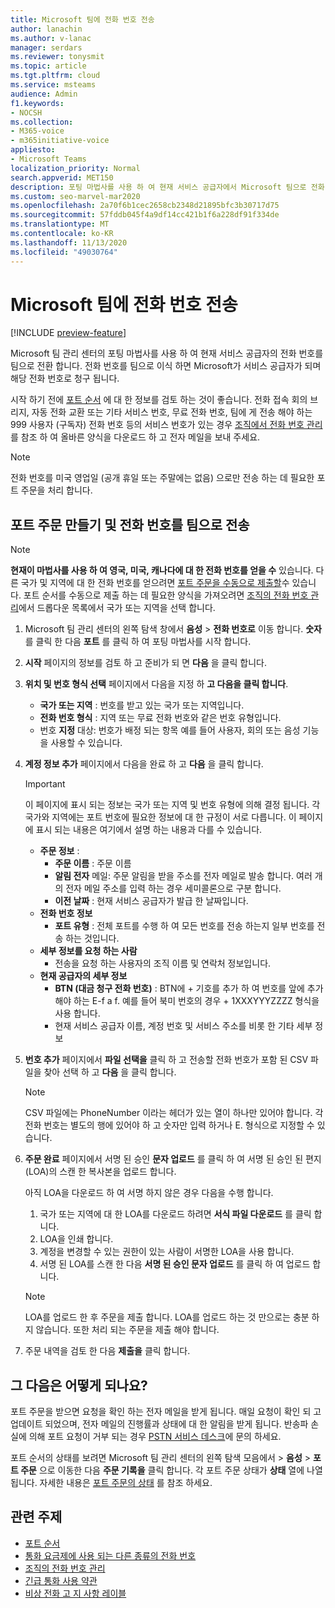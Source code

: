 ```yaml
---
title: Microsoft 팀에 전화 번호 전송
author: lanachin
ms.author: v-lanac
manager: serdars
ms.reviewer: tonysmit
ms.topic: article
ms.tgt.pltfrm: cloud
ms.service: msteams
audience: Admin
f1.keywords:
- NOCSH
ms.collection:
- M365-voice
- m365initiative-voice
appliesto:
- Microsoft Teams
localization_priority: Normal
search.appverid: MET150
description: 포팅 마법사를 사용 하 여 현재 서비스 공급자에서 Microsoft 팀으로 전화 번호를 전송 하는 방법에 대해 알아봅니다.
ms.custom: seo-marvel-mar2020
ms.openlocfilehash: 2a70f6b1cec2658cb2348d21895bfc3b30717d75
ms.sourcegitcommit: 57fddb045f4a9df14cc421b1f6a228df91f334de
ms.translationtype: MT
ms.contentlocale: ko-KR
ms.lasthandoff: 11/13/2020
ms.locfileid: "49030764"
---
```

# <a name="transfer-phone-numbers-to-microsoft-teams"></a>Microsoft 팀에 전화 번호 전송

[!INCLUDE [preview-feature](../includes/preview-feature.md)]

Microsoft 팀 관리 센터의 포팅 마법사를 사용 하 여 현재 서비스 공급자의 전화 번호를 팀으로 전환 합니다. 전화 번호를 팀으로 이식 하면 Microsoft가 서비스 공급자가 되며 해당 전화 번호로 청구 됩니다.

시작 하기 전에 [포트 순서](port-order-overview.md) 에 대 한 정보를 검토 하는 것이 좋습니다. 전화 접속 회의 브리지, 자동 전화 교환 또는 기타 서비스 번호, 무료 전화 번호, 팀에 게 전송 해야 하는 999 사용자 (구독자) 전화 번호 등의 서비스 번호가 있는 경우 [조직에서 전화 번호 관리](../manage-phone-numbers-for-your-organization/manage-phone-numbers-for-your-organization.md) 를 참조 하 여 올바른 양식을 다운로드 하 고 전자 메일을 보내 주세요.

  > [!NOTE]
  > 전화 번호를 미국 영업일 (공개 휴일 또는 주말에는 없음) 으로만 전송 하는 데 필요한 포트 주문을 처리 합니다.

## <a name="create-a-port-order-and-transfer-your-phone-numbers-to-teams"></a>포트 주문 만들기 및 전화 번호를 팀으로 전송

> [!NOTE]
> **현재이 마법사를 사용 하 여 영국, 미국, 캐나다에 대 한 전화 번호를 얻을 수** 있습니다. 다른 국가 및 지역에 대 한 전화 번호를 얻으려면 [포트 주문을 수동으로 제출할](manually-submit-port-order.md)수 있습니다. 포트 순서를 수동으로 제출 하는 데 필요한 양식을 가져오려면 [조직의 전화 번호 관리](../manage-phone-numbers-for-your-organization/manage-phone-numbers-for-your-organization.md)에서 드롭다운 목록에서 국가 또는 지역을 선택 합니다.

1. Microsoft 팀 관리 센터의 왼쪽 탐색 창에서 **음성**  >  **전화 번호로** 이동 합니다. **숫자** 를 클릭 한 다음 **포트** 를 클릭 하 여 포팅 마법사를 시작 합니다.
2. **시작** 페이지의 정보를 검토 하 고 준비가 되 면 **다음** 을 클릭 합니다.
3. **위치 및 번호 형식 선택** 페이지에서 다음을 지정 하 **고 다음을 클릭 합니다**.

    - **국가 또는 지역** : 번호를 받고 있는 국가 또는 지역입니다.
    - **전화 번호 형식** : 지역 또는 무료 전화 번호와 같은 번호 유형입니다.
    - 번호 **지정** 대상: 번호가 배정 되는 항목 예를 들어 사용자, 회의 또는 음성 기능을 사용할 수 있습니다.

4. **계정 정보 추가** 페이지에서 다음을 완료 하 고 **다음** 을 클릭 합니다.

    > [!IMPORTANT]
    > 이 페이지에 표시 되는 정보는 국가 또는 지역 및 번호 유형에 의해 결정 됩니다. 각 국가와 지역에는 포트 번호에 필요한 정보에 대 한 규정이 서로 다릅니다. 이 페이지에 표시 되는 내용은 여기에서 설명 하는 내용과 다를 수 있습니다.

    - **주문 정보** : 
        - **주문 이름** : 주문 이름
        - **알림 전자** 메일: 주문 알림을 받을 주소를 전자 메일로 발송 합니다. 여러 개의 전자 메일 주소를 입력 하는 경우 세미콜론으로 구분 합니다.
        - **이전 날짜** : 현재 서비스 공급자가 발급 한 날짜입니다.
    - **전화 번호 정보**
        - **포트 유형** : 전체 포트를 수행 하 여 모든 번호를 전송 하는지 일부 번호를 전송 하는 것입니다.
    - **세부 정보를 요청 하는 사람**  
        - 전송을 요청 하는 사용자의 조직 이름 및 연락처 정보입니다.
    - **현재 공급자의 세부 정보**
        - **BTN (대금 청구 전화 번호)** : BTN에 + 기호를 추가 하 여 번호를 앞에 추가 해야 하는 E-f a f. 예를 들어 북미 번호의 경우 + 1XXXYYYZZZZ 형식을 사용 합니다.
        - 현재 서비스 공급자 이름, 계정 번호 및 서비스 주소를 비롯 한 기타 세부 정보
            
5. **번호 추가** 페이지에서 **파일 선택을** 클릭 하 고 전송할 전화 번호가 포함 된 CSV 파일을 찾아 선택 하 고 **다음** 을 클릭 합니다.  

    > [!NOTE]
    > CSV 파일에는 PhoneNumber 이라는 헤더가 있는 열이 하나만 있어야 합니다. 각 전화 번호는 별도의 행에 있어야 하 고 숫자만 입력 하거나 E. 형식으로 지정할 수 있습니다.

6. **주문 완료** 페이지에서 서명 된 승인 **문자 업로드** 를 클릭 하 여 서명 된 승인 된 편지 (LOA)의 스캔 한 복사본을 업로드 합니다.

    아직 LOA을 다운로드 하 여 서명 하지 않은 경우 다음을 수행 합니다.
    
    1. 국가 또는 지역에 대 한 LOA를 다운로드 하려면 **서식 파일 다운로드** 를 클릭 합니다. 
    2. LOA을 인쇄 합니다.
    3. 계정을 변경할 수 있는 권한이 있는 사람이 서명한 LOA을 사용 합니다.
    4. 서명 된 LOA를 스캔 한 다음 **서명 된 승인 문자 업로드** 를 클릭 하 여 업로드 합니다.

    > [!NOTE]
    > LOA를 업로드 한 후 주문을 제출 합니다. LOA를 업로드 하는 것 만으로는 충분 하지 않습니다. 또한 처리 되는 주문을 제출 해야 합니다.

7. 주문 내역을 검토 한 다음 **제출을** 클릭 합니다.


## <a name="what-happens-next"></a>그 다음은 어떻게 되나요?

포트 주문을 받으면 요청을 확인 하는 전자 메일을 받게 됩니다. 매일 요청이 확인 되 고 업데이트 되었으며, 전자 메일의 진행률과 상태에 대 한 알림을 받게 됩니다. 반송파 손실에 의해 포트 요청이 거부 되는 경우 [PSTN 서비스 데스크](../manage-phone-numbers-for-your-organization/contact-pstn-service-desk.md)에 문의 하세요.

포트 순서의 상태를 보려면 Microsoft 팀 관리 센터의 왼쪽 탐색 모음에서 > **음성**  >  **포트 주문** 으로 이동한 다음 **주문 기록을** 클릭 합니다. 각 포트 주문 상태가 **상태** 열에 나열 됩니다. 자세한 내용은 [포트 주문의 상태](port-order-status.md) 를 참조 하세요.

## <a name="related-topics"></a>관련 주제

- [포트 순서](port-order-overview.md)
- [통화 요금제에 사용 되는 다른 종류의 전화 번호](../different-kinds-of-phone-numbers-used-for-calling-plans.md)
- [조직의 전화 번호 관리](../manage-phone-numbers-for-your-organization/manage-phone-numbers-for-your-organization.md)
- [긴급 통화 사용 약관](../emergency-calling-terms-and-conditions.md)
- [비상 전화 고 지 사항 레이블](https://github.com/MicrosoftDocs/OfficeDocs-SkypeForBusiness/blob/live/Teams/downloads/emergency-calling/emergency-calling-label-(en-us)-(v.1.0).zip?raw=true)
